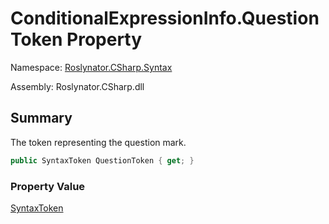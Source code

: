 # ConditionalExpressionInfo\.QuestionToken Property

Namespace: [Roslynator.CSharp.Syntax](../../README.md)

Assembly: Roslynator\.CSharp\.dll

## Summary

The token representing the question mark\.

```csharp
public SyntaxToken QuestionToken { get; }
```

### Property Value

[SyntaxToken](https://docs.microsoft.com/en-us/dotnet/api/microsoft.codeanalysis.syntaxtoken)


